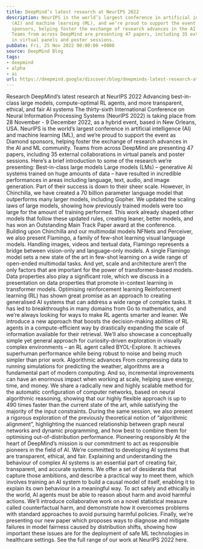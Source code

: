```yaml
---
title: DeepMind’s latest research at NeurIPS 2022
description: NeurIPS is the world’s largest conference in artificial intelligence
  (AI) and machine learning (ML), and we’re proud to support the event as Diamond
  sponsors, helping foster the exchange of research advances in the AI and ML community.
  Teams from across DeepMind are presenting 47 papers, including 35 external collaborations
  in virtual panels and poster sessions.
pubDate: Fri, 25 Nov 2022 00:00:00 +0000
source: DeepMind Blog
tags:
- deepmind
- alpha
- ai
url: https://deepmind.google/discover/blog/deepminds-latest-research-at-neurips-2022/
---
```


Research
DeepMind’s latest research at NeurIPS 2022
Advancing best-in-class large models, compute-optimal RL agents, and more transparent, ethical, and fair AI systems
The thirty-sixth International Conference on Neural Information Processing Systems (NeurIPS 2022) is taking place from 28 November - 9 December 2022, as a hybrid event, based in New Orleans, USA.
NeurIPS is the world’s largest conference in artificial intelligence (AI) and machine learning (ML), and we’re proud to support the event as Diamond sponsors, helping foster the exchange of research advances in the AI and ML community.
Teams from across DeepMind are presenting 47 papers, including 35 external collaborations in virtual panels and poster sessions. Here’s a brief introduction to some of the research we’re presenting:
Best-in-class large models
Large models (LMs) – generative AI systems trained on huge amounts of data – have resulted in incredible performances in areas including language, text, audio, and image generation. Part of their success is down to their sheer scale.
However, in Chinchilla, we have created a 70 billion parameter language model that outperforms many larger models, including Gopher. We updated the scaling laws of large models, showing how previously trained models were too large for the amount of training performed. This work already shaped other models that follow these updated rules, creating leaner, better models, and has won an Outstanding Main Track Paper award at the conference.
Building upon Chinchilla and our multimodal models NFNets and Perceiver, we also present Flamingo, a family of few-shot learning visual language models. Handling images, videos and textual data, Flamingo represents a bridge between vision-only and language-only models. A single Flamingo model sets a new state of the art in few-shot learning on a wide range of open-ended multimodal tasks.
And yet, scale and architecture aren’t the only factors that are important for the power of transformer-based models. Data properties also play a significant role, which we discuss in a presentation on data properties that promote in-context learning in transformer models.
Optimising reinforcement learning
Reinforcement learning (RL) has shown great promise as an approach to creating generalised AI systems that can address a wide range of complex tasks. It has led to breakthroughs in many domains from Go to mathematics, and we’re always looking for ways to make RL agents smarter and leaner.
We introduce a new approach that boosts the decision-making abilities of RL agents in a compute-efficient way by drastically expanding the scale of information available for their retrieval.
We’ll also showcase a conceptually simple yet general approach for curiosity-driven exploration in visually complex environments – an RL agent called BYOL-Explore. It achieves superhuman performance while being robust to noise and being much simpler than prior work.
Algorithmic advances
From compressing data to running simulations for predicting the weather, algorithms are a fundamental part of modern computing. And so, incremental improvements can have an enormous impact when working at scale, helping save energy, time, and money.
We share a radically new and highly scalable method for the automatic configuration of computer networks, based on neural algorithmic reasoning, showing that our highly flexible approach is up to 490 times faster than the current state of the art, while satisfying the majority of the input constraints.
During the same session, we also present a rigorous exploration of the previously theoretical notion of “algorithmic alignment”, highlighting the nuanced relationship between graph neural networks and dynamic programming, and how best to combine them for optimising out-of-distribution performance.
Pioneering responsibly
At the heart of DeepMind’s mission is our commitment to act as responsible pioneers in the field of AI. We’re committed to developing AI systems that are transparent, ethical, and fair.
Explaining and understanding the behaviour of complex AI systems is an essential part of creating fair, transparent, and accurate systems. We offer a set of desiderata that capture those ambitions, and describe a practical way to meet them, which involves training an AI system to build a causal model of itself, enabling it to explain its own behaviour in a meaningful way.
To act safely and ethically in the world, AI agents must be able to reason about harm and avoid harmful actions. We’ll introduce collaborative work on a novel statistical measure called counterfactual harm, and demonstrate how it overcomes problems with standard approaches to avoid pursuing harmful policies.
Finally, we're presenting our new paper which proposes ways to diagnose and mitigate failures in model fairness caused by distribution shifts, showing how important these issues are for the deployment of safe ML technologies in healthcare settings.
See the full range of our work at NeurIPS 2022 here.